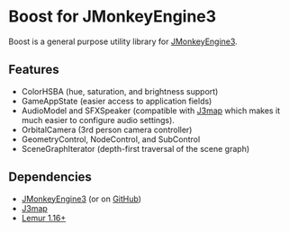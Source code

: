 # Boost for JMonkeyEngine3
Boost is a general purpose utility library for [JMonkeyEngine3](https://jmonkeyengine.org/).

## Features
* ColorHSBA (hue, saturation, and brightness support)
* GameAppState (easier access to application fields)
* AudioModel and SFXSpeaker (compatible with [J3map](https://github.com/codex128/J3map) which makes it much easier to configure audio settings).
* OrbitalCamera (3rd person camera controller)
* GeometryControl, NodeControl, and SubControl
* SceneGraphIterator (depth-first traversal of the scene graph)

## Dependencies
* [JMonkeyEngine3](https://jmonkeyengine.org/) (or on [GitHub](https://github.com/jMonkeyEngine/jmonkeyengine))
* [J3map](https://github.com/codex128/J3map)
* [Lemur 1.16+](https://github.com/jMonkeyEngine-Contributions/Lemur)

